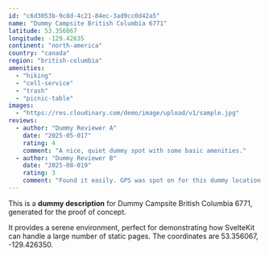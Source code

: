 ```yaml
---
id: "c6d3053b-9c8d-4c21-84ec-3ad9cc0d42a5"
name: "Dummy Campsite British Columbia 6771"
latitude: 53.356067
longitude: -129.42635
continent: "north-america"
country: "canada"
region: "british-columbia"
amenities:
  - "hiking"
  - "cell-service"
  - "trash"
  - "picnic-table"
images:
  - "https://res.cloudinary.com/demo/image/upload/v1/sample.jpg"
reviews:
  - author: "Dummy Reviewer A"
    date: "2025-05-017"
    rating: 4
    comment: "A nice, quiet dummy spot with some basic amenities."
  - author: "Dummy Reviewer B"
    date: "2025-08-019"
    rating: 3
    comment: "Found it easily. GPS was spot on for this dummy location."
---
```


This is a **dummy description** for Dummy Campsite British Columbia 6771, generated for the proof of concept.

It provides a serene environment, perfect for demonstrating how SvelteKit can handle a large number of static pages. The coordinates are 53.356067, -129.426350.
